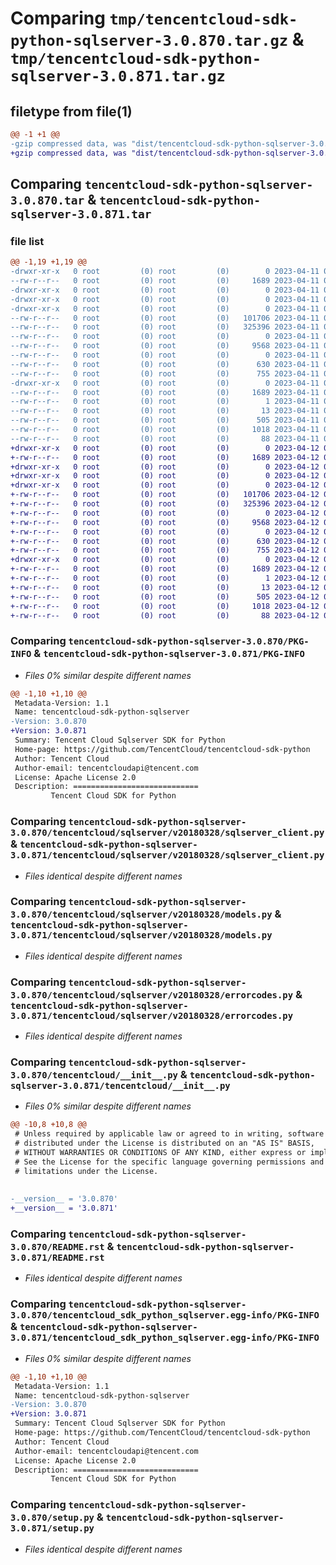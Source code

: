 # Comparing `tmp/tencentcloud-sdk-python-sqlserver-3.0.870.tar.gz` & `tmp/tencentcloud-sdk-python-sqlserver-3.0.871.tar.gz`

## filetype from file(1)

```diff
@@ -1 +1 @@
-gzip compressed data, was "dist/tencentcloud-sdk-python-sqlserver-3.0.870.tar", last modified: Tue Apr 11 03:52:31 2023, max compression
+gzip compressed data, was "dist/tencentcloud-sdk-python-sqlserver-3.0.871.tar", last modified: Wed Apr 12 00:40:03 2023, max compression
```

## Comparing `tencentcloud-sdk-python-sqlserver-3.0.870.tar` & `tencentcloud-sdk-python-sqlserver-3.0.871.tar`

### file list

```diff
@@ -1,19 +1,19 @@
-drwxr-xr-x   0 root         (0) root         (0)        0 2023-04-11 03:52:31.000000 tencentcloud-sdk-python-sqlserver-3.0.870/
--rw-r--r--   0 root         (0) root         (0)     1689 2023-04-11 03:52:31.000000 tencentcloud-sdk-python-sqlserver-3.0.870/PKG-INFO
-drwxr-xr-x   0 root         (0) root         (0)        0 2023-04-11 03:52:31.000000 tencentcloud-sdk-python-sqlserver-3.0.870/tencentcloud/
-drwxr-xr-x   0 root         (0) root         (0)        0 2023-04-11 03:52:31.000000 tencentcloud-sdk-python-sqlserver-3.0.870/tencentcloud/sqlserver/
-drwxr-xr-x   0 root         (0) root         (0)        0 2023-04-11 03:52:31.000000 tencentcloud-sdk-python-sqlserver-3.0.870/tencentcloud/sqlserver/v20180328/
--rw-r--r--   0 root         (0) root         (0)   101706 2023-04-11 03:52:31.000000 tencentcloud-sdk-python-sqlserver-3.0.870/tencentcloud/sqlserver/v20180328/sqlserver_client.py
--rw-r--r--   0 root         (0) root         (0)   325396 2023-04-11 03:52:31.000000 tencentcloud-sdk-python-sqlserver-3.0.870/tencentcloud/sqlserver/v20180328/models.py
--rw-r--r--   0 root         (0) root         (0)        0 2023-04-11 03:52:31.000000 tencentcloud-sdk-python-sqlserver-3.0.870/tencentcloud/sqlserver/v20180328/__init__.py
--rw-r--r--   0 root         (0) root         (0)     9568 2023-04-11 03:52:31.000000 tencentcloud-sdk-python-sqlserver-3.0.870/tencentcloud/sqlserver/v20180328/errorcodes.py
--rw-r--r--   0 root         (0) root         (0)        0 2023-04-11 03:52:31.000000 tencentcloud-sdk-python-sqlserver-3.0.870/tencentcloud/sqlserver/__init__.py
--rw-r--r--   0 root         (0) root         (0)      630 2023-04-11 03:52:31.000000 tencentcloud-sdk-python-sqlserver-3.0.870/tencentcloud/__init__.py
--rw-r--r--   0 root         (0) root         (0)      755 2023-04-11 03:52:31.000000 tencentcloud-sdk-python-sqlserver-3.0.870/README.rst
-drwxr-xr-x   0 root         (0) root         (0)        0 2023-04-11 03:52:31.000000 tencentcloud-sdk-python-sqlserver-3.0.870/tencentcloud_sdk_python_sqlserver.egg-info/
--rw-r--r--   0 root         (0) root         (0)     1689 2023-04-11 03:52:31.000000 tencentcloud-sdk-python-sqlserver-3.0.870/tencentcloud_sdk_python_sqlserver.egg-info/PKG-INFO
--rw-r--r--   0 root         (0) root         (0)        1 2023-04-11 03:52:31.000000 tencentcloud-sdk-python-sqlserver-3.0.870/tencentcloud_sdk_python_sqlserver.egg-info/dependency_links.txt
--rw-r--r--   0 root         (0) root         (0)       13 2023-04-11 03:52:31.000000 tencentcloud-sdk-python-sqlserver-3.0.870/tencentcloud_sdk_python_sqlserver.egg-info/top_level.txt
--rw-r--r--   0 root         (0) root         (0)      505 2023-04-11 03:52:31.000000 tencentcloud-sdk-python-sqlserver-3.0.870/tencentcloud_sdk_python_sqlserver.egg-info/SOURCES.txt
--rw-r--r--   0 root         (0) root         (0)     1018 2023-04-11 03:52:31.000000 tencentcloud-sdk-python-sqlserver-3.0.870/setup.py
--rw-r--r--   0 root         (0) root         (0)       88 2023-04-11 03:52:31.000000 tencentcloud-sdk-python-sqlserver-3.0.870/setup.cfg
+drwxr-xr-x   0 root         (0) root         (0)        0 2023-04-12 00:40:03.000000 tencentcloud-sdk-python-sqlserver-3.0.871/
+-rw-r--r--   0 root         (0) root         (0)     1689 2023-04-12 00:40:03.000000 tencentcloud-sdk-python-sqlserver-3.0.871/PKG-INFO
+drwxr-xr-x   0 root         (0) root         (0)        0 2023-04-12 00:40:03.000000 tencentcloud-sdk-python-sqlserver-3.0.871/tencentcloud/
+drwxr-xr-x   0 root         (0) root         (0)        0 2023-04-12 00:40:03.000000 tencentcloud-sdk-python-sqlserver-3.0.871/tencentcloud/sqlserver/
+drwxr-xr-x   0 root         (0) root         (0)        0 2023-04-12 00:40:03.000000 tencentcloud-sdk-python-sqlserver-3.0.871/tencentcloud/sqlserver/v20180328/
+-rw-r--r--   0 root         (0) root         (0)   101706 2023-04-12 00:40:03.000000 tencentcloud-sdk-python-sqlserver-3.0.871/tencentcloud/sqlserver/v20180328/sqlserver_client.py
+-rw-r--r--   0 root         (0) root         (0)   325396 2023-04-12 00:40:03.000000 tencentcloud-sdk-python-sqlserver-3.0.871/tencentcloud/sqlserver/v20180328/models.py
+-rw-r--r--   0 root         (0) root         (0)        0 2023-04-12 00:40:03.000000 tencentcloud-sdk-python-sqlserver-3.0.871/tencentcloud/sqlserver/v20180328/__init__.py
+-rw-r--r--   0 root         (0) root         (0)     9568 2023-04-12 00:40:03.000000 tencentcloud-sdk-python-sqlserver-3.0.871/tencentcloud/sqlserver/v20180328/errorcodes.py
+-rw-r--r--   0 root         (0) root         (0)        0 2023-04-12 00:40:03.000000 tencentcloud-sdk-python-sqlserver-3.0.871/tencentcloud/sqlserver/__init__.py
+-rw-r--r--   0 root         (0) root         (0)      630 2023-04-12 00:40:03.000000 tencentcloud-sdk-python-sqlserver-3.0.871/tencentcloud/__init__.py
+-rw-r--r--   0 root         (0) root         (0)      755 2023-04-12 00:40:03.000000 tencentcloud-sdk-python-sqlserver-3.0.871/README.rst
+drwxr-xr-x   0 root         (0) root         (0)        0 2023-04-12 00:40:03.000000 tencentcloud-sdk-python-sqlserver-3.0.871/tencentcloud_sdk_python_sqlserver.egg-info/
+-rw-r--r--   0 root         (0) root         (0)     1689 2023-04-12 00:40:03.000000 tencentcloud-sdk-python-sqlserver-3.0.871/tencentcloud_sdk_python_sqlserver.egg-info/PKG-INFO
+-rw-r--r--   0 root         (0) root         (0)        1 2023-04-12 00:40:03.000000 tencentcloud-sdk-python-sqlserver-3.0.871/tencentcloud_sdk_python_sqlserver.egg-info/dependency_links.txt
+-rw-r--r--   0 root         (0) root         (0)       13 2023-04-12 00:40:03.000000 tencentcloud-sdk-python-sqlserver-3.0.871/tencentcloud_sdk_python_sqlserver.egg-info/top_level.txt
+-rw-r--r--   0 root         (0) root         (0)      505 2023-04-12 00:40:03.000000 tencentcloud-sdk-python-sqlserver-3.0.871/tencentcloud_sdk_python_sqlserver.egg-info/SOURCES.txt
+-rw-r--r--   0 root         (0) root         (0)     1018 2023-04-12 00:40:03.000000 tencentcloud-sdk-python-sqlserver-3.0.871/setup.py
+-rw-r--r--   0 root         (0) root         (0)       88 2023-04-12 00:40:03.000000 tencentcloud-sdk-python-sqlserver-3.0.871/setup.cfg
```

### Comparing `tencentcloud-sdk-python-sqlserver-3.0.870/PKG-INFO` & `tencentcloud-sdk-python-sqlserver-3.0.871/PKG-INFO`

 * *Files 0% similar despite different names*

```diff
@@ -1,10 +1,10 @@
 Metadata-Version: 1.1
 Name: tencentcloud-sdk-python-sqlserver
-Version: 3.0.870
+Version: 3.0.871
 Summary: Tencent Cloud Sqlserver SDK for Python
 Home-page: https://github.com/TencentCloud/tencentcloud-sdk-python
 Author: Tencent Cloud
 Author-email: tencentcloudapi@tencent.com
 License: Apache License 2.0
 Description: ============================
         Tencent Cloud SDK for Python
```

### Comparing `tencentcloud-sdk-python-sqlserver-3.0.870/tencentcloud/sqlserver/v20180328/sqlserver_client.py` & `tencentcloud-sdk-python-sqlserver-3.0.871/tencentcloud/sqlserver/v20180328/sqlserver_client.py`

 * *Files identical despite different names*

### Comparing `tencentcloud-sdk-python-sqlserver-3.0.870/tencentcloud/sqlserver/v20180328/models.py` & `tencentcloud-sdk-python-sqlserver-3.0.871/tencentcloud/sqlserver/v20180328/models.py`

 * *Files identical despite different names*

### Comparing `tencentcloud-sdk-python-sqlserver-3.0.870/tencentcloud/sqlserver/v20180328/errorcodes.py` & `tencentcloud-sdk-python-sqlserver-3.0.871/tencentcloud/sqlserver/v20180328/errorcodes.py`

 * *Files identical despite different names*

### Comparing `tencentcloud-sdk-python-sqlserver-3.0.870/tencentcloud/__init__.py` & `tencentcloud-sdk-python-sqlserver-3.0.871/tencentcloud/__init__.py`

 * *Files 0% similar despite different names*

```diff
@@ -10,8 +10,8 @@
 # Unless required by applicable law or agreed to in writing, software
 # distributed under the License is distributed on an "AS IS" BASIS,
 # WITHOUT WARRANTIES OR CONDITIONS OF ANY KIND, either express or implied.
 # See the License for the specific language governing permissions and
 # limitations under the License.
 
 
-__version__ = '3.0.870'
+__version__ = '3.0.871'
```

### Comparing `tencentcloud-sdk-python-sqlserver-3.0.870/README.rst` & `tencentcloud-sdk-python-sqlserver-3.0.871/README.rst`

 * *Files identical despite different names*

### Comparing `tencentcloud-sdk-python-sqlserver-3.0.870/tencentcloud_sdk_python_sqlserver.egg-info/PKG-INFO` & `tencentcloud-sdk-python-sqlserver-3.0.871/tencentcloud_sdk_python_sqlserver.egg-info/PKG-INFO`

 * *Files 0% similar despite different names*

```diff
@@ -1,10 +1,10 @@
 Metadata-Version: 1.1
 Name: tencentcloud-sdk-python-sqlserver
-Version: 3.0.870
+Version: 3.0.871
 Summary: Tencent Cloud Sqlserver SDK for Python
 Home-page: https://github.com/TencentCloud/tencentcloud-sdk-python
 Author: Tencent Cloud
 Author-email: tencentcloudapi@tencent.com
 License: Apache License 2.0
 Description: ============================
         Tencent Cloud SDK for Python
```

### Comparing `tencentcloud-sdk-python-sqlserver-3.0.870/setup.py` & `tencentcloud-sdk-python-sqlserver-3.0.871/setup.py`

 * *Files identical despite different names*

